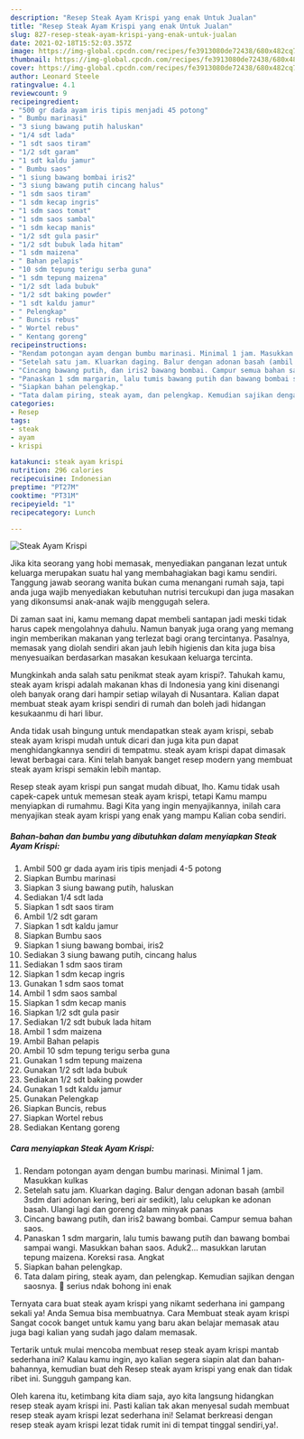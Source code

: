 ```yaml
---
description: "Resep Steak Ayam Krispi yang enak Untuk Jualan"
title: "Resep Steak Ayam Krispi yang enak Untuk Jualan"
slug: 827-resep-steak-ayam-krispi-yang-enak-untuk-jualan
date: 2021-02-18T15:52:03.357Z
image: https://img-global.cpcdn.com/recipes/fe3913080de72438/680x482cq70/steak-ayam-krispi-foto-resep-utama.jpg
thumbnail: https://img-global.cpcdn.com/recipes/fe3913080de72438/680x482cq70/steak-ayam-krispi-foto-resep-utama.jpg
cover: https://img-global.cpcdn.com/recipes/fe3913080de72438/680x482cq70/steak-ayam-krispi-foto-resep-utama.jpg
author: Leonard Steele
ratingvalue: 4.1
reviewcount: 9
recipeingredient:
- "500 gr dada ayam iris tipis menjadi 45 potong"
- " Bumbu marinasi"
- "3 siung bawang putih haluskan"
- "1/4 sdt lada"
- "1 sdt saos tiram"
- "1/2 sdt garam"
- "1 sdt kaldu jamur"
- " Bumbu saos"
- "1 siung bawang bombai iris2"
- "3 siung bawang putih cincang halus"
- "1 sdm saos tiram"
- "1 sdm kecap ingris"
- "1 sdm saos tomat"
- "1 sdm saos sambal"
- "1 sdm kecap manis"
- "1/2 sdt gula pasir"
- "1/2 sdt bubuk lada hitam"
- "1 sdm maizena"
- " Bahan pelapis"
- "10 sdm tepung terigu serba guna"
- "1 sdm tepung maizena"
- "1/2 sdt lada bubuk"
- "1/2 sdt baking powder"
- "1 sdt kaldu jamur"
- " Pelengkap"
- " Buncis rebus"
- " Wortel rebus"
- " Kentang goreng"
recipeinstructions:
- "Rendam potongan ayam dengan bumbu marinasi. Minimal 1 jam. Masukkan kulkas"
- "Setelah satu jam. Kluarkan daging. Balur dengan adonan basah (ambil 3sdm dari adonan kering, beri air sedikit), lalu celupkan ke adonan basah. Ulangi lagi dan goreng dalam minyak panas"
- "Cincang bawang putih, dan iris2 bawang bombai. Campur semua bahan saos."
- "Panaskan 1 sdm margarin, lalu tumis bawang putih dan bawang bombai sampai wangi. Masukkan bahan saos. Aduk2... masukkan larutan tepung maizena. Koreksi rasa. Angkat"
- "Siapkan bahan pelengkap."
- "Tata dalam piring, steak ayam, dan pelengkap. Kemudian sajikan dengan saosnya. 🥰 serius ndak bohong ini enak"
categories:
- Resep
tags:
- steak
- ayam
- krispi

katakunci: steak ayam krispi 
nutrition: 296 calories
recipecuisine: Indonesian
preptime: "PT27M"
cooktime: "PT31M"
recipeyield: "1"
recipecategory: Lunch

---
```



![Steak Ayam Krispi](https://img-global.cpcdn.com/recipes/fe3913080de72438/680x482cq70/steak-ayam-krispi-foto-resep-utama.jpg)

Jika kita seorang yang hobi memasak, menyediakan panganan lezat untuk keluarga merupakan suatu hal yang membahagiakan bagi kamu sendiri. Tanggung jawab seorang  wanita bukan cuma menangani rumah saja, tapi anda juga wajib menyediakan kebutuhan nutrisi tercukupi dan juga masakan yang dikonsumsi anak-anak wajib menggugah selera.

Di zaman  saat ini, kamu memang dapat membeli santapan jadi meski tidak harus capek mengolahnya dahulu. Namun banyak juga orang yang memang ingin memberikan makanan yang terlezat bagi orang tercintanya. Pasalnya, memasak yang diolah sendiri akan jauh lebih higienis dan kita juga bisa menyesuaikan berdasarkan masakan kesukaan keluarga tercinta. 



Mungkinkah anda salah satu penikmat steak ayam krispi?. Tahukah kamu, steak ayam krispi adalah makanan khas di Indonesia yang kini disenangi oleh banyak orang dari hampir setiap wilayah di Nusantara. Kalian dapat membuat steak ayam krispi sendiri di rumah dan boleh jadi hidangan kesukaanmu di hari libur.

Anda tidak usah bingung untuk mendapatkan steak ayam krispi, sebab steak ayam krispi mudah untuk dicari dan juga kita pun dapat menghidangkannya sendiri di tempatmu. steak ayam krispi dapat dimasak lewat berbagai cara. Kini telah banyak banget resep modern yang membuat steak ayam krispi semakin lebih mantap.

Resep steak ayam krispi pun sangat mudah dibuat, lho. Kamu tidak usah capek-capek untuk memesan steak ayam krispi, tetapi Kamu mampu menyiapkan di rumahmu. Bagi Kita yang ingin menyajikannya, inilah cara menyajikan steak ayam krispi yang enak yang mampu Kalian coba sendiri.

<!--inarticleads1-->

##### Bahan-bahan dan bumbu yang dibutuhkan dalam menyiapkan Steak Ayam Krispi:

1. Ambil 500 gr dada ayam iris tipis menjadi 4-5 potong
1. Siapkan  Bumbu marinasi
1. Siapkan 3 siung bawang putih, haluskan
1. Sediakan 1/4 sdt lada
1. Siapkan 1 sdt saos tiram
1. Ambil 1/2 sdt garam
1. Siapkan 1 sdt kaldu jamur
1. Siapkan  Bumbu saos
1. Siapkan 1 siung bawang bombai, iris2
1. Sediakan 3 siung bawang putih, cincang halus
1. Sediakan 1 sdm saos tiram
1. Siapkan 1 sdm kecap ingris
1. Gunakan 1 sdm saos tomat
1. Ambil 1 sdm saos sambal
1. Siapkan 1 sdm kecap manis
1. Siapkan 1/2 sdt gula pasir
1. Sediakan 1/2 sdt bubuk lada hitam
1. Ambil 1 sdm maizena
1. Ambil  Bahan pelapis
1. Ambil 10 sdm tepung terigu serba guna
1. Gunakan 1 sdm tepung maizena
1. Gunakan 1/2 sdt lada bubuk
1. Sediakan 1/2 sdt baking powder
1. Gunakan 1 sdt kaldu jamur
1. Gunakan  Pelengkap
1. Siapkan  Buncis, rebus
1. Siapkan  Wortel rebus
1. Sediakan  Kentang goreng




<!--inarticleads2-->

##### Cara menyiapkan Steak Ayam Krispi:

1. Rendam potongan ayam dengan bumbu marinasi. Minimal 1 jam. Masukkan kulkas
1. Setelah satu jam. Kluarkan daging. Balur dengan adonan basah (ambil 3sdm dari adonan kering, beri air sedikit), lalu celupkan ke adonan basah. Ulangi lagi dan goreng dalam minyak panas
1. Cincang bawang putih, dan iris2 bawang bombai. Campur semua bahan saos.
1. Panaskan 1 sdm margarin, lalu tumis bawang putih dan bawang bombai sampai wangi. Masukkan bahan saos. Aduk2... masukkan larutan tepung maizena. Koreksi rasa. Angkat
1. Siapkan bahan pelengkap.
1. Tata dalam piring, steak ayam, dan pelengkap. Kemudian sajikan dengan saosnya. 🥰 serius ndak bohong ini enak




Ternyata cara buat steak ayam krispi yang nikamt sederhana ini gampang sekali ya! Anda Semua bisa membuatnya. Cara Membuat steak ayam krispi Sangat cocok banget untuk kamu yang baru akan belajar memasak atau juga bagi kalian yang sudah jago dalam memasak.

Tertarik untuk mulai mencoba membuat resep steak ayam krispi mantab sederhana ini? Kalau kamu ingin, ayo kalian segera siapin alat dan bahan-bahannya, kemudian buat deh Resep steak ayam krispi yang enak dan tidak ribet ini. Sungguh gampang kan. 

Oleh karena itu, ketimbang kita diam saja, ayo kita langsung hidangkan resep steak ayam krispi ini. Pasti kalian tak akan menyesal sudah membuat resep steak ayam krispi lezat sederhana ini! Selamat berkreasi dengan resep steak ayam krispi lezat tidak rumit ini di tempat tinggal sendiri,ya!.


